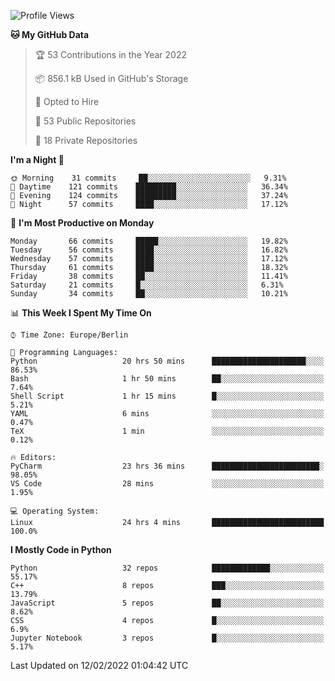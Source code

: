 <!--START_SECTION:waka-->
![Profile Views](http://img.shields.io/badge/Profile%20Views-0-blue)

**🐱 My GitHub Data** 

> 🏆 53 Contributions in the Year 2022
 > 
> 📦 856.1 kB Used in GitHub's Storage 
 > 
> 💼 Opted to Hire
 > 
> 📜 53 Public Repositories 
 > 
> 🔑 18 Private Repositories  
 > 
**I'm a Night 🦉** 

```text
🌞 Morning    31 commits     ██░░░░░░░░░░░░░░░░░░░░░░░   9.31% 
🌆 Daytime    121 commits    █████████░░░░░░░░░░░░░░░░   36.34% 
🌃 Evening    124 commits    █████████░░░░░░░░░░░░░░░░   37.24% 
🌙 Night      57 commits     ████░░░░░░░░░░░░░░░░░░░░░   17.12%

```
📅 **I'm Most Productive on Monday** 

```text
Monday       66 commits     █████░░░░░░░░░░░░░░░░░░░░   19.82% 
Tuesday      56 commits     ████░░░░░░░░░░░░░░░░░░░░░   16.82% 
Wednesday    57 commits     ████░░░░░░░░░░░░░░░░░░░░░   17.12% 
Thursday     61 commits     ████░░░░░░░░░░░░░░░░░░░░░   18.32% 
Friday       38 commits     ██░░░░░░░░░░░░░░░░░░░░░░░   11.41% 
Saturday     21 commits     █░░░░░░░░░░░░░░░░░░░░░░░░   6.31% 
Sunday       34 commits     ██░░░░░░░░░░░░░░░░░░░░░░░   10.21%

```


📊 **This Week I Spent My Time On** 

```text
⌚︎ Time Zone: Europe/Berlin

💬 Programming Languages: 
Python                   20 hrs 50 mins      █████████████████████░░░░   86.53% 
Bash                     1 hr 50 mins        ██░░░░░░░░░░░░░░░░░░░░░░░   7.64% 
Shell Script             1 hr 15 mins        █░░░░░░░░░░░░░░░░░░░░░░░░   5.21% 
YAML                     6 mins              ░░░░░░░░░░░░░░░░░░░░░░░░░   0.47% 
TeX                      1 min               ░░░░░░░░░░░░░░░░░░░░░░░░░   0.12%

🔥 Editors: 
PyCharm                  23 hrs 36 mins      ████████████████████████░   98.05% 
VS Code                  28 mins             ░░░░░░░░░░░░░░░░░░░░░░░░░   1.95%

💻 Operating System: 
Linux                    24 hrs 4 mins       █████████████████████████   100.0%

```

**I Mostly Code in Python** 

```text
Python                   32 repos            █████████████░░░░░░░░░░░░   55.17% 
C++                      8 repos             ███░░░░░░░░░░░░░░░░░░░░░░   13.79% 
JavaScript               5 repos             ██░░░░░░░░░░░░░░░░░░░░░░░   8.62% 
CSS                      4 repos             █░░░░░░░░░░░░░░░░░░░░░░░░   6.9% 
Jupyter Notebook         3 repos             █░░░░░░░░░░░░░░░░░░░░░░░░   5.17%

```



 Last Updated on 12/02/2022 01:04:42 UTC
<!--END_SECTION:waka-->　　
